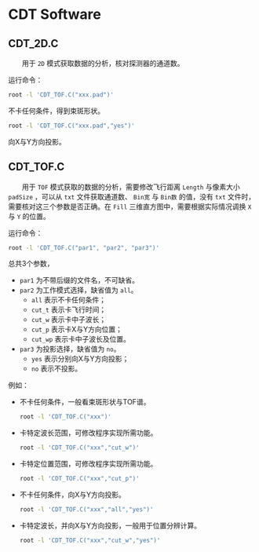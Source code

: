 # CDT Software
## CDT_2D.C
&emsp;&emsp;用于 `2D` 模式获取数据的分析，核对探测器的通道数。

运行命令：
```bash
root -l 'CDT_TOF.C("xxx.pad")'
```
不卡任何条件，得到束斑形状。
```bash
root -l 'CDT_TOF.C("xxx.pad","yes")'
```
向X与Y方向投影。
## CDT_TOF.C
&emsp;&emsp;用于 `TOF` 模式获取的数据的分析，需要修改飞行距离 `Length` 与像素大小 `padSize` ，可以从 `txt` 文件获取通道数、 `Bin宽` 与 `Bin数` 的值，没有 `txt` 文件时，需要核对这三个参数是否正确。在 `Fill` 三维直方图中，需要根据实际情况调换 `X` 与 `Y` 的位置。

运行命令：
```bash
root -l 'CDT_TOF.C("par1", "par2", "par3")'
```
总共3个参数，
- `par1` 为不带后缀的文件名，不可缺省。
- `par2` 为工作模式选择，缺省值为 `all`。
    - `all` 表示不卡任何条件；
    - `cut_t` 表示卡飞行时间；
    - `cut_w` 表示卡中子波长；
    - `cut_p` 表示卡X与Y方向位置；
    - `cut_wp` 表示卡中子波长及位置。
- `par3` 为投影选择，缺省值为 `no`。
    - `yes` 表示分别向X与Y方向投影；
    - `no` 表示不投影。

例如：
- 不卡任何条件，一般看束斑形状与TOF谱。
    ```bash
    root -l 'CDT_TOF.C("xxx")'
    ```
- 卡特定波长范围，可修改程序实现所需功能。
    ```bash
    root -l 'CDT_TOF.C("xxx","cut_w")'
    ```
- 卡特定位置范围，可修改程序实现所需功能。
    ```bash
    root -l 'CDT_TOF.C("xxx","cut_p")'
    ```
- 不卡任何条件，向X与Y方向投影。
    ```bash
    root -l 'CDT_TOF.C("xxx","all","yes")'
    ```
- 卡特定波长，并向X与Y方向投影，一般用于位置分辨计算。
    ```bash
    root -l 'CDT_TOF.C("xxx","cut_w","yes")'
    ```
